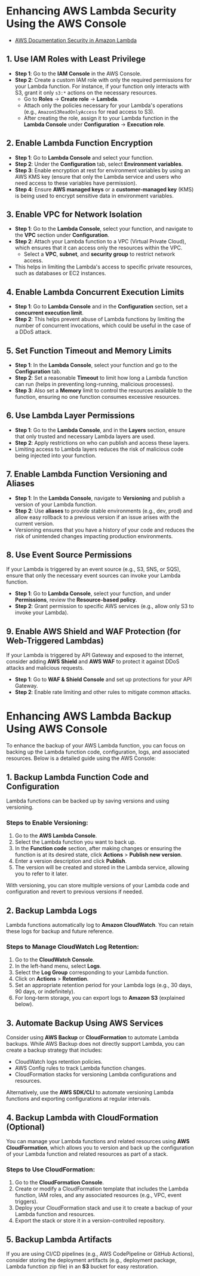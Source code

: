 <!-- I am using Lambda service i want to enhance my security how can i achieve it  -->
# Enhancing AWS Lambda Security Using the AWS Console
- [AWS Documentation Security in Amazon Lambda](https://docs.aws.amazon.com/lambda/latest/dg/lambda-security.html)
## 1. Use IAM Roles with Least Privilege
- **Step 1**: Go to the **IAM Console** in the AWS Console.
- **Step 2**: Create a custom IAM role with only the required permissions for your Lambda function. For instance, if your function only interacts with S3, grant it only `s3:*` actions on the necessary resources.
  - Go to **Roles** -> **Create role** -> **Lambda**.
  - Attach only the policies necessary for your Lambda's operations (e.g., `AmazonS3ReadOnlyAccess` for read access to S3).
  - After creating the role, assign it to your Lambda function in the **Lambda Console** under **Configuration** -> **Execution role**.

## 2. Enable Lambda Function Encryption
- **Step 1**: Go to **Lambda Console** and select your function.
- **Step 2**: Under the **Configuration** tab, select **Environment variables**.
- **Step 3**: Enable encryption at rest for environment variables by using an AWS KMS key (ensure that only the Lambda service and users who need access to these variables have permission).
- **Step 4**: Ensure **AWS managed keys** or a **customer-managed key** (KMS) is being used to encrypt sensitive data in environment variables.

## 3. Enable VPC for Network Isolation
- **Step 1**: Go to the **Lambda Console**, select your function, and navigate to the **VPC** section under **Configuration**.
- **Step 2**: Attach your Lambda function to a VPC (Virtual Private Cloud), which ensures that it can access only the resources within the VPC.
  - Select a **VPC**, **subnet**, and **security group** to restrict network access.
- This helps in limiting the Lambda's access to specific private resources, such as databases or EC2 instances.

## 4. Enable Lambda Concurrent Execution Limits
- **Step 1**: Go to **Lambda Console** and in the **Configuration** section, set a **concurrent execution limit**.
- **Step 2**: This helps prevent abuse of Lambda functions by limiting the number of concurrent invocations, which could be useful in the case of a DDoS attack.
## 5. Set Function Timeout and Memory Limits
- **Step 1**: In the **Lambda Console**, select your function and go to the **Configuration** tab.
- **Step 2**: Set a reasonable **Timeout** to limit how long a Lambda function can run (helps in preventing long-running, malicious processes).
- **Step 3**: Also set a **Memory** limit to control the resources available to the function, ensuring no one function consumes excessive resources.

## 6. Use Lambda Layer Permissions
- **Step 1**: Go to the **Lambda Console**, and in the **Layers** section, ensure that only trusted and necessary Lambda layers are used.
- **Step 2**: Apply restrictions on who can publish and access these layers.
- Limiting access to Lambda layers reduces the risk of malicious code being injected into your function.

## 7. Enable Lambda Function Versioning and Aliases
- **Step 1**: In the **Lambda Console**, navigate to **Versioning** and publish a version of your Lambda function.
- **Step 2**: Use **aliases** to provide stable environments (e.g., dev, prod) and allow easy rollback to a previous version if an issue arises with the current version.
- Versioning ensures that you have a history of your code and reduces the risk of unintended changes impacting production environments.

## 8. Use Event Source Permissions
If your Lambda is triggered by an event source (e.g., S3, SNS, or SQS), ensure that only the necessary event sources can invoke your Lambda function.
- **Step 1**: Go to **Lambda Console**, select your function, and under **Permissions**, review the **Resource-based policy**.
- **Step 2**: Grant permission to specific AWS services (e.g., allow only S3 to invoke your Lambda).

## 9. Enable AWS Shield and WAF Protection (for Web-Triggered Lambdas)
If your Lambda is triggered by API Gateway and exposed to the internet, consider adding **AWS Shield** and **AWS WAF** to protect it against DDoS attacks and malicious requests.
- **Step 1**: Go to **WAF & Shield Console** and set up protections for your API Gateway.
- **Step 2**: Enable rate limiting and other rules to mitigate common attacks.



<!-- I am using Lambda service i want to enhance my backup how can i achieve it -->
# Enhancing AWS Lambda Backup Using AWS Console

To enhance the backup of your AWS Lambda function, you can focus on backing up the Lambda function code, configuration, logs, and associated resources. Below is a detailed guide using the AWS Console:

## 1. Backup Lambda Function Code and Configuration
Lambda functions can be backed up by saving versions and using versioning.

### Steps to Enable Versioning:
1. Go to the **AWS Lambda Console**.
2. Select the Lambda function you want to back up.
3. In the **Function code** section, after making changes or ensuring the function is at its desired state, click **Actions** > **Publish new version**.
4. Enter a version description and click **Publish**.
5. The version will be created and stored in the Lambda service, allowing you to refer to it later.

With versioning, you can store multiple versions of your Lambda code and configuration and revert to previous versions if needed.

## 2. Backup Lambda Logs
Lambda functions automatically log to **Amazon CloudWatch**. You can retain these logs for backup and future reference.

### Steps to Manage CloudWatch Log Retention:
1. Go to the **CloudWatch Console**.
2. In the left-hand menu, select **Logs**.
3. Select the **Log Group** corresponding to your Lambda function.
4. Click on **Actions** > **Retention**.
5. Set an appropriate retention period for your Lambda logs (e.g., 30 days, 90 days, or indefinitely).
6. For long-term storage, you can export logs to **Amazon S3** (explained below).


## 3. Automate Backup Using AWS Services
Consider using **AWS Backup** or **CloudFormation** to automate Lambda backups. While AWS Backup does not directly support Lambda, you can create a backup strategy that includes:
- CloudWatch logs retention policies.
- AWS Config rules to track Lambda function changes.
- CloudFormation stacks for versioning Lambda configurations and resources.

Alternatively, use the **AWS SDK/CLI** to automate versioning Lambda functions and exporting configurations at regular intervals.

## 4. Backup Lambda with CloudFormation (Optional)
You can manage your Lambda functions and related resources using **AWS CloudFormation**, which allows you to version and back up the configuration of your Lambda function and related resources as part of a stack.

### Steps to Use CloudFormation:
1. Go to the **CloudFormation Console**.
2. Create or modify a CloudFormation template that includes the Lambda function, IAM roles, and any associated resources (e.g., VPC, event triggers).
3. Deploy your CloudFormation stack and use it to create a backup of your Lambda function and resources.
4. Export the stack or store it in a version-controlled repository.

## 5. Backup Lambda Artifacts
If you are using CI/CD pipelines (e.g., AWS CodePipeline or GitHub Actions), consider storing the deployment artifacts (e.g., deployment package, Lambda function zip file) in an **S3** bucket for easy restoration.

